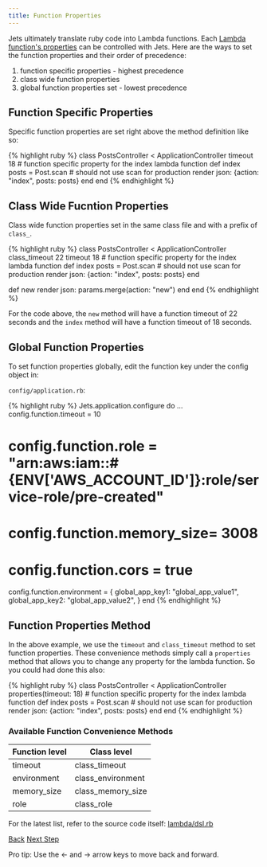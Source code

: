 ```yaml
---
title: Function Properties
---
```


Jets ultimately translate ruby code into Lambda functions. Each [Lambda function's properties](https://docs.aws.amazon.com/AWSCloudFormation/latest/UserGuide/aws-resource-lambda-function.html) can be controlled with Jets. Here are the ways to set the function properties and their order of precedence:

1. function specific properties - highest precedence
2. class wide function properties
3. global function properties set - lowest precedence

## Function Specific Properties

Specific function properties are set right above the method definition like so:

{% highlight ruby %}
class PostsController < ApplicationController
  timeout 18 # function specific property for the index lambda function
  def index
    posts = Post.scan # should not use scan for production
    render json: {action: "index", posts: posts}
  end
end
{% endhighlight %}

## Class Wide Fucntion Properties

Class wide function properties set in the same class file and with a prefix of `class_`.

{% highlight ruby %}
class PostsController < ApplicationController
  class_timeout 22
  timeout 18 # function specific property for the index lambda function
  def index
    posts = Post.scan # should not use scan for production
    render json: {action: "index", posts: posts}
  end

  def new
    render json: params.merge(action: "new")
  end
end
{% endhighlight %}

For the code above, the `new` method will have a function timeout of 22 seconds and the `index` method will have a function timeout of 18 seconds.

## Global Function Properties

To set function properties globally, edit the function key under the config object in:

`config/application.rb`:

{% highlight ruby %}
Jets.application.configure do
  ...
  config.function.timeout = 10
  # config.function.role = "arn:aws:iam::#{ENV['AWS_ACCOUNT_ID']}:role/service-role/pre-created"
  # config.function.memory_size= 3008
  # config.function.cors = true
  config.function.environment = {
    global_app_key1: "global_app_value1",
    global_app_key2: "global_app_value2",
  }
end
{% endhighlight %}

## Function Properties Method

In the above example, we use the `timeout` and `class_timeout` method to set function properties. These convenience methods simply call a `properties` method that allows you to change any property for the lambda function. So you could had done this also:

{% highlight ruby %}
class PostsController < ApplicationController
  properties(timeout: 18) # function specific property for the index lambda function
  def index
    posts = Post.scan # should not use scan for production
    render json: {action: "index", posts: posts}
  end
end
{% endhighlight %}


### Available Function Convenience Methods

Function level | Class level
--- | ---
timeout | class_timeout
environment | class_environment
memory_size | class_memory_size
role | class_role

For the latest list, refer to the source code itself: [lambda/dsl.rb](https://github.com/tongueroo/jets/blob/master/lib/jets/lambda/dsl.rb)

<a id="prev" class="btn btn-basic" href="{% link _docs/app-config.md %}">Back</a>
<a id="next" class="btn btn-primary" href="{% link _docs/config-rules.md %}">Next Step</a>
<p class="keyboard-tip">Pro tip: Use the <- and -> arrow keys to move back and forward.</p>
